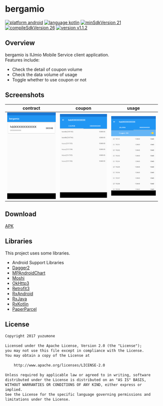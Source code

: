 # bergamio
[![platform android](https://img.shields.io/badge/platform-android-green.svg)](#)
[![language kotlin](https://img.shields.io/badge/language-kotlin-green.svg)](#)
[![minSdkVersion 21](https://img.shields.io/badge/minSdkVersion-21-red.svg)](#)
[![compileSdkVersion 26](https://img.shields.io/badge/compileSdkVersion-26-yellow.svg)](#)
[![version v1.1.2](https://img.shields.io/badge/version-v1.1.2-blue.svg)](#)

## Overview
bergamio is IIJmio Mobile Service client application.  
Features include:

- Check the detail of coupon volume
- Check the data volume of usage
- Toggle whether to use coupon or not

## Screenshots
| contract | coupon | usage |
| -------- | ------ | ----- |
| ![](./screenshot/contract.png) | ![](./screenshot/coupon.png) | ![](./screenshot/usage.png) |

## Download
[APK](https://github.com/yuzumone/bergamio/releases/download/v1.1.1/app-release.apk)

## Libraries
This project uses some libraries.

- Android Support Libraries
- [Dagger2](https://google.github.io/dagger/)
- [MPAndroidChart](https://github.com/PhilJay/MPAndroidChart)
- [Moshi](https://github.com/square/moshi)
- [OkHttp3](http://square.github.io/okhttp/)
- [Retrofit3](http://square.github.io/retrofit/)
- [RxAndroid](https://github.com/ReactiveX/RxAndroid)
- [RxJava](https://github.com/ReactiveX/RxJava)
- [RxKotlin](https://github.com/ReactiveX/RxKotlin)
- [PaperParcel](https://github.com/grandstaish/paperparcel)

## License
```
Copyright 2017 yuzumone

Licensed under the Apache License, Version 2.0 (the "License");
you may not use this file except in compliance with the License.
You may obtain a copy of the License at

    http://www.apache.org/licenses/LICENSE-2.0

Unless required by applicable law or agreed to in writing, software
distributed under the License is distributed on an "AS IS" BASIS,
WITHOUT WARRANTIES OR CONDITIONS OF ANY KIND, either express or implied.
See the License for the specific language governing permissions and
limitations under the License.
```